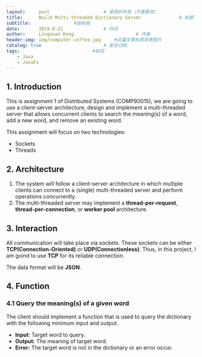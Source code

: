 ```yaml
---
layout:     post   				    # 使用的布局（不需要改）
title:      Build Multi-threaded Dictionary Server 				# 标题 
subtitle:                #副标题
date:       2019-8-21 				# 时间
author:     Lingxuan Kong 						# 作者
header-img: img/computer-coffee.jpg 	#这篇文章标题背景图片
catalog: true 						# 是否归档
tags: 							#标签
    - Java
    - JavaFx
---
```


## 1. Introduction

This is assignment 1 of Distributed Systems (COMP90015), we are going to use a client-server architecture, design and implement a multi-threaded server that allows concurrent clients to search the meaning(s) of a word, add a new word, and remove an existing word. 

This assignment will focus on two technologies:

- Sockets
- Threads



## 2. Architecture

1. The system will follow a client-server architecture in which multiple clients can connect to a (single) multi-threaded server and perform operations concurrently.
2. The multi-threaded server may implement a **thread-per-request**, **thread-per-connection**, or **worker pool** architecture.



## 3. Interaction

All communication will take place via sockets. These sockets can be either **TCP(Connection-Oriented)** or **UDP(Connectionless)**. Thus, in this project, I am goind to use **TCP** for its reliable connection.

The data format will be **JSON**.



## 4. Function

### 4.1 Query the meaning(s) of a given word

The client should implement a function that is used to query the dictionary with the following minimum input and output. 

- **Input**: Target word to query.
- **Output:** The meaning of target word.
- **Error:** The target word is not in the dictionary or an error occur. 